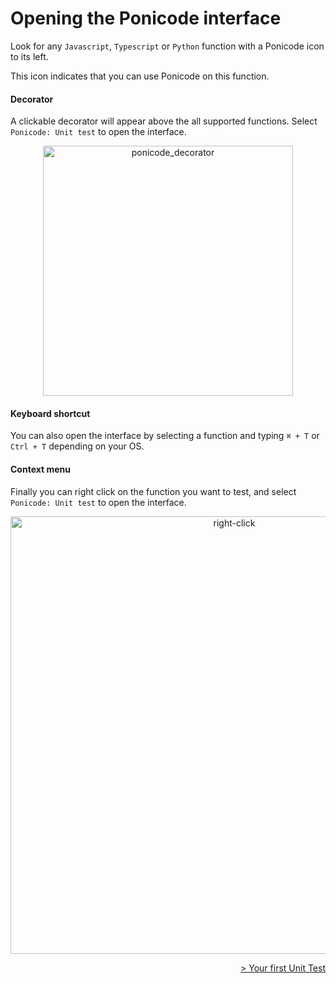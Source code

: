 # Opening the Ponicode interface

Look for any `Javascript`, `Typescript` or `Python` function with a Ponicode icon to its left.

This icon indicates that you can use Ponicode on this function.
#### Decorator

A clickable decorator will appear above the all supported functions. Select `Ponicode: Unit test` to open the interface.

<p align="center">
    <img src="vscode_extension/gui_test/images/ponicode_decorator.png" alt="ponicode_decorator" width="400"/>
</p>

#### Keyboard shortcut

You can also open the interface by selecting a function and typing `⌘ + T` or `Ctrl + T` depending on your OS.

#### Context menu

Finally you can right click on the function you want to test, and select `Ponicode: Unit test` to open the interface.

<p align="center">
    <img src="vscode_extension/gui_test/images/ponicode_unit_test.png" alt="right-click" width="700"/>
</p>

<div align="right">
    <a href="#/vscode_extension/gui_test/firstUtGUI.md" >
        > Your first Unit Test
    </a>
</div>